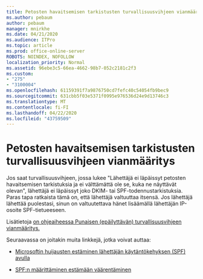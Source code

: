 ```yaml
---
title: Petosten havaitsemisen tarkistusten turvallisuusvihjeen vianmääritys
ms.author: pebaum
author: pebaum
manager: mnirkhe
ms.date: 04/21/2020
ms.audience: ITPro
ms.topic: article
ms.prod: office-online-server
ROBOTS: NOINDEX, NOFOLLOW
localization_priority: Normal
ms.assetid: 96ebe3c5-66ea-4662-98b7-052c2181c2f3
ms.custom:
- "275"
- "3100004"
ms.openlocfilehash: 61159391f7a9876750cd7fefc40c54054fb9bec9
ms.sourcegitcommit: 631cbb5f03e5371f0995e976536d24e9d13746c3
ms.translationtype: MT
ms.contentlocale: fi-FI
ms.lasthandoff: 04/22/2020
ms.locfileid: "43759509"
---
```

# <a name="troubleshooting-the-safety-tip-for-fraud-detection-checks"></a>Petosten havaitsemisen tarkistusten turvallisuusvihjeen vianmääritys

Jos saat turvallisuusvihjeen, jossa lukee "Lähettäjä ei läpäissyt petosten havaitsemisen tarkistuksia ja ei välttämättä ole se, kuka ne näyttävät olevan", lähettäjä ei läpäissyt joko DKIM- tai SPF-todennustarkistuksia. Paras tapa ratkaista tämä on, että lähettäjä valtuuttaa itsensä. Jos lähettäjä lähettää puolestasi, sinun on valtuutettava hänet lisäämällä lähettäjän IP-osoite SPF-tietueeseen.
  
Lisätietoja [on ohjeaiheessa Punaisen (epäilyttävän) turvallisuusvihjeen vianmääritys.](https://blogs.msdn.microsoft.com/tzink/2016/11/02/troubleshooting-the-red-suspicious-safety-tip-for-fraud-detection-checks/)
  
Seuraavassa on joitakin muita linkkejä, jotka voivat auttaa:
  
- [Microsoftin huijausten estäminen lähettäjän käytäntökehyksen (SPF) avulla](https://docs.microsoft.com/office365/SecurityCompliance/how-office-365-uses-spf-to-prevent-spoofing)

- [SPF:n määrittäminen estämään väärentäminen](https://docs.microsoft.com/office365/SecurityCompliance/set-up-spf-in-office-365-to-help-prevent-spoofing)
